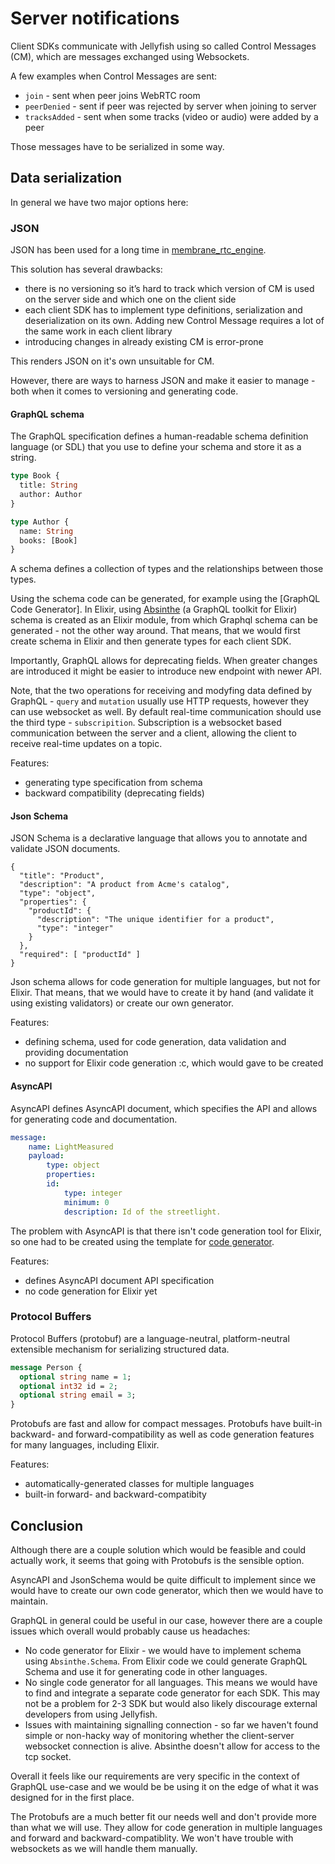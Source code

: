# Server notifications

Client SDKs communicate with Jellyfish using so called Control Messages (CM), which are messages exchanged using Websockets.

A few examples when Control Messages are sent:
* `join` - sent when peer joins WebRTC room
* `peerDenied` - sent if peer was rejected by server when joining to server
* `tracksAdded` - sent when some tracks (video or audio) were added by a peer

Those messages have to be serialized in some way.

## Data serialization

In general we have two major options here:

### JSON

JSON has been used for a long time in [membrane_rtc_engine](https://github.com/jellyfish-dev/membrane_rtc_engine).

This solution has several drawbacks:
* there is no versioning so it’s hard to track which version of CM is used on the server side and which one on the client side
* each client SDK has to implement type definitions, serialization and deserialization on its own. Adding new Control Message requires a lot of the same work in each client library
* introducing changes in already existing CM is error-prone

This renders JSON on it's own unsuitable for CM.

However, there are ways to harness JSON and make it easier to manage - both when it comes to versioning and generating code.

#### GraphQL schema

The GraphQL specification defines a human-readable schema definition language (or SDL) that you use to define your schema and store it as a string.


```graphql
type Book {
  title: String
  author: Author
}

type Author {
  name: String
  books: [Book]
}
```

A schema defines a collection of types and the relationships between those types.

Using the schema code can be generated, for example using the [GraphQL Code Generator].
In Elixir, using [Absinthe](https://hexdocs.pm/absinthe/overview.html) (a GraphQL toolkit for Elixir) schema is created as an Elixir module, from which Graphql schema can be generated - not the other way around.
That means, that we would first create schema in Elixir and then generate types for each client SDK.

Importantly, GraphQL allows for deprecating fields. When greater changes are introduced it might be easier to introduce new endpoint with newer API.

Note, that the two operations for receiving and modyfing data defined by GraphQL - `query` and `mutation` usually use HTTP requests, however they can use websocket as well.
By default real-time communication should use the third type - `subscripition`.
Subscription is a websocket based communication between the server and a client, allowing the client to receive real-time updates on a topic.

Features:
- generating type specification from schema
- backward compatibility (deprecating fields)

#### Json Schema

JSON Schema is a declarative language that allows you to annotate and validate JSON documents.

```
{
  "title": "Product",
  "description": "A product from Acme's catalog",
  "type": "object",
  "properties": {
    "productId": {
      "description": "The unique identifier for a product",
      "type": "integer"
    }
  },
  "required": [ "productId" ]
}
```

Json schema allows for code generation for multiple languages, but not for Elixir.
That means, that we would have to create it by hand (and validate it using existing validators) or create our own generator.

Features:
- defining schema, used for code generation, data validation and providing documentation
- no support for Elixir code generation :c, which would gave to be created

#### AsyncAPI

AsyncAPI defines AsyncAPI document, which specifies the API and allows for generating code and documentation. 

```yaml
message:
    name: LightMeasured
    payload:
        type: object
        properties:
        id:
            type: integer
            minimum: 0
            description: Id of the streetlight.
```    

The problem with AsyncAPI is that there isn't code generation tool for Elixir, so one had to be created using the template for [code generator](https://github.com/asyncapi/generator/blob/master/docs/index.md).

Features:
- defines AsyncAPI document API specification
- no code generation for Elixir yet

### Protocol Buffers

Protocol Buffers (protobuf) are a language-neutral, platform-neutral extensible mechanism for serializing structured data.

```proto
message Person {
  optional string name = 1;
  optional int32 id = 2;
  optional string email = 3;
}
```

Protobufs are fast and allow for compact messages. 
Protobufs have built-in backward- and forward-compatibility as well as code generation features
for many languages, including Elixir.

Features:
- automatically-generated classes for multiple languages
- built-in forward- and backward-compatibity


## Conclusion

Although there are a couple solution which would be feasible and could actually work, it seems that going with Protobufs is the sensible option.

AsyncAPI and JsonSchema would be quite difficult to implement since we would have to create our own code generator, which then we would have to maintain.

GraphQL in general could be useful in our case, however there are a couple issues which overall would probably cause us headaches:
* No code generator for Elixir - we would have to implement schema using `Absinthe.Schema`. From Elixir code we could generate GraphQL Schema and use it for generating code in other languages.
* No single code generator for all languages. This means we would have to find and integrate a separate code generator for each SDK. This may not be a problem for 2-3 SDK but would also likely discourage external developers from using Jellyfish.
* Issues with maintaining signalling connection - so far we haven't found simple or non-hacky way of monitoring whether the client-server websocket connection is alive. Absinthe doesn't allow for access to the tcp socket.

Overall it feels like our requirements are very specific in the context of GraphQL use-case and we would be be using it on the edge of what it was designed for in the first place. 

The Protobufs are a much better fit our needs well and don't provide more than what we will use.
They allow for code generation in multiple languages and forward and backward-compatiblity.
We won't have trouble with websockets as we will handle them manually.
